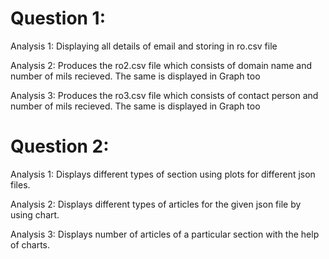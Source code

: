 
# Question 1:
Analysis 1: Displaying all details of email and storing in ro.csv file

Analysis 2: Produces the ro2.csv file which consists of domain name and number of mils recieved. The same is displayed in Graph too

Analysis 3: Produces the ro3.csv file which consists of contact person and number of mils recieved. The same is displayed in Graph too

# Question 2:

Analysis 1: 
    Displays different types of section using plots for different json files.

Analysis 2:
    Displays different types of articles for the given json file by using chart.

Analysis 3:
    Displays number of articles of a particular section with the help of charts.
    
    
    
    
    




```python

```
